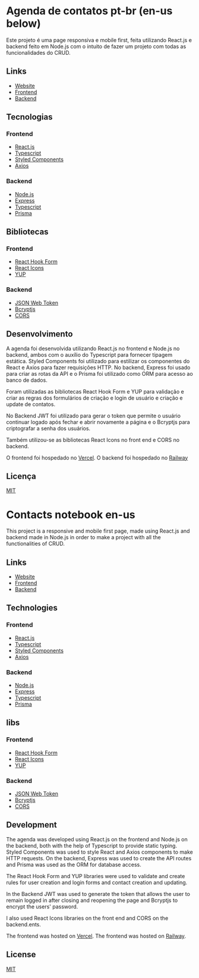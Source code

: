 # Agenda de contatos pt-br (en-us below)

Este projeto é uma page responsiva e mobile first, feita utilizando React.js e backend feito em Node.js com o intuito de fazer um projeto com todas as funcionalidades do CRUD.

## Links

- [Website](https://agenda-smoky.vercel.app/)
- [Frontend](https://github.com/Lucal22/contact-frontend)
- [Backend](https://github.com/Lucal22/contact-backend)

## Tecnologias

### Frontend

- [React.js](https://pt-br.reactjs.org/)
- [Typescript](https://www.typescriptlang.org/)
- [Styled Components](https://styled-components.com/)
- [Axios](https://axios-http.com/ptbr/)

### Backend

- [Node.js](https://nodejs.org/en/)
- [Express](https://expressjs.com/pt-br/)
- [Typescript](https://www.typescriptlang.org/)
- [Prisma](https://www.prisma.io/)

## Bibliotecas

### Frontend

- [React Hook Form](https://react-hook-form.com/)
- [React Icons](https://react-icons.github.io/react-icons/)
- [YUP](https://www.npmjs.com/package/yup)

### Backend

- [JSON Web Token](https://jwt.io/)
- [Bcryptjs](https://www.npmjs.com/package/bcryptjs)
- [CORS](https://www.npmjs.com/package/cors)

## Desenvolvimento

A agenda foi desenvolvida utilizando React.js no frontend e Node.js no backend, ambos com o auxílio do Typescript para fornecer tipagem estática. Styled Components foi utilizado para estilizar os componentes do React e Axios para fazer requisições HTTP. No backend, Express foi usado para criar as rotas da API e o Prisma foi utilizado como ORM para acesso ao banco de dados.

Foram utilizadas as bibliotecas React Hook Form e YUP para validação e criar as regras dos formulários de criação e login de usuário e criação e update de contatos.

No Backend JWT foi utilizado para gerar o token que permite o usuário continuar logado após fechar e abrir novamente a página e o Bcryptjs para criptografar a senha dos usuários.

Também utilizou-se as bibliotecas React Icons no front end e CORS no backend.

O frontend foi hospedado no [Vercel](https://vercel.com/).
O backend foi hospedado no [Railway](https://railway.app/)

## Licença

[MIT](https://choosealicense.com/licenses/mit/)

# Contacts notebook en-us

This project is a responsive and mobile first page, made using React.js and backend made in Node.js in order to make a project with all the functionalities of CRUD.

## Links

- [Website](https://agenda-smoky.vercel.app/)
- [Frontend](https://github.com/Lucal22/contact-frontend)
- [Backend](https://github.com/Lucal22/contact-backend)

## Technologies

### Frontend

- [React.js](https://pt-br.reactjs.org/)
- [Typescript](https://www.typescriptlang.org/)
- [Styled Components](https://styled-components.com/)
- [Axios](https://axios-http.com/ptbr/)

### Backend

- [Node.js](https://nodejs.org/en/)
- [Express](https://expressjs.com/pt-br/)
- [Typescript](https://www.typescriptlang.org/)
- [Prisma](https://www.prisma.io/)

## libs

### Frontend

- [React Hook Form](https://react-hook-form.com/)
- [React Icons](https://react-icons.github.io/react-icons/)
- [YUP](https://www.npmjs.com/package/yup)

### Backend

- [JSON Web Token](https://jwt.io/)
- [Bcryptjs](https://www.npmjs.com/package/bcryptjs)
- [CORS](https://www.npmjs.com/package/cors)

## Development

The agenda was developed using React.js on the frontend and Node.js on the backend, both with the help of Typescript to provide static typing. Styled Components was used to style React and Axios components to make HTTP requests. On the backend, Express was used to create the API routes and Prisma was used as the ORM for database access.

The React Hook Form and YUP libraries were used to validate and create rules for user creation and login forms and contact creation and updating.

In the Backend JWT was used to generate the token that allows the user to remain logged in after closing and reopening the page and Bcryptjs to encrypt the users' password.

I also used React Icons libraries on the front end and CORS on the backend.ents.

The frontend was hosted on [Vercel](https://vercel.com/).
The frontend was hosted on [Railway](https://railway.app/).

## License

[MIT](https://choosealicense.com/licenses/mit/)

